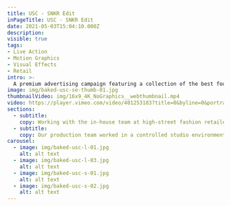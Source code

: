 ```yaml
---
title: USC - SNKR Edit
inPageTitle: USC - SNKR Edit
date: 2021-05-03T15:04:10.000Z
description:
visible: true
tags:
- Live Action
- Motion Graphics
- Visual Effects
- Retail
intro: >-
  A premium advertising campaign featuring a collection of the best footwear on offer at the high-street retailer USC.
image: img/baked-usc-se-thumb-01.jpg
thumbnailVideo: img/16x9_4K_NoGraphics__webthumbnail.mp4
video: https://player.vimeo.com/video/401253183?title=0&byline=0&portrait=0
sections:
  - subtitle:
    copy: Working with the in-house team at high-street fashion retailer USC, our production team produced, captured and edited TVC quality content for use on social media, eCommerce and supporting marketing.
  - subtitle:
    copy: Our production team worked in a controlled studio environment at the prestigious Holborn Studios. Capturing multiple looks, we shot throughout the day using a RED Helium on a MoviPro with our first AC pulling focus for those big push in-and-out shots.
carousel:
  - image: img/baked-usc-l-01.jpg
    alt: alt text
  - image: img/baked-usc-l-03.jpg
    alt: alt text
  - image: img/baked-usc-s-01.jpg
    alt: alt text
  - image: img/baked-usc-s-02.jpg
    alt: alt text
---
```

